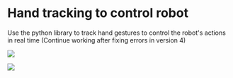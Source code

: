 # Hand tracking to control robot

Use the python library to track hand gestures to control the robot's actions in real time (Continue working after fixing errors in version 4)

![](https://github.com/gd-stones/Hand-Tracking-Control-Robot/blob/master/GamePlayImages/1.png)

![](https://github.com/gd-stones/Hand-Tracking-Control-Robot/blob/master/GamePlayImages/2.png)
